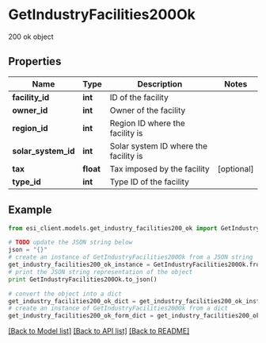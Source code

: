 # GetIndustryFacilities200Ok

200 ok object

## Properties

Name | Type | Description | Notes
------------ | ------------- | ------------- | -------------
**facility_id** | **int** | ID of the facility | 
**owner_id** | **int** | Owner of the facility | 
**region_id** | **int** | Region ID where the facility is | 
**solar_system_id** | **int** | Solar system ID where the facility is | 
**tax** | **float** | Tax imposed by the facility | [optional] 
**type_id** | **int** | Type ID of the facility | 

## Example

```python
from esi_client.models.get_industry_facilities200_ok import GetIndustryFacilities200Ok

# TODO update the JSON string below
json = "{}"
# create an instance of GetIndustryFacilities200Ok from a JSON string
get_industry_facilities200_ok_instance = GetIndustryFacilities200Ok.from_json(json)
# print the JSON string representation of the object
print GetIndustryFacilities200Ok.to_json()

# convert the object into a dict
get_industry_facilities200_ok_dict = get_industry_facilities200_ok_instance.to_dict()
# create an instance of GetIndustryFacilities200Ok from a dict
get_industry_facilities200_ok_form_dict = get_industry_facilities200_ok.from_dict(get_industry_facilities200_ok_dict)
```
[[Back to Model list]](../README.md#documentation-for-models) [[Back to API list]](../README.md#documentation-for-api-endpoints) [[Back to README]](../README.md)


